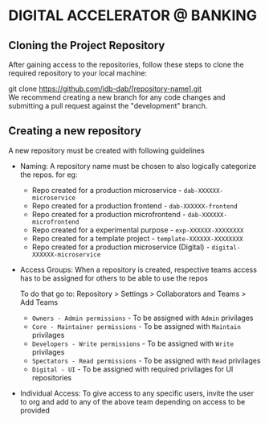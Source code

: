 # DIGITAL ACCELERATOR @ BANKING

## Cloning the Project Repository

After gaining access to the repositories, follow these steps to clone the required repository to your local machine:

git clone https://github.com/idb-dab/[repository-name].git  
We recommend creating a new branch for any code changes and submitting a pull request against the "development" branch.

## Creating a new repository

A new repository must be created with following guidelines

- Naming: A repository name must be chosen to also logically categorize the repos. for eg:
  - Repo created for a production microservice - `dab-XXXXXX-microservice`
  - Repo created for a production frontend - `dab-XXXXXX-frontend`
  - Repo created for a production microfrontend - `dab-XXXXXX-microfrontend`
  - Repo created for a experimental purpose - `exp-XXXXXX-XXXXXXXX`
  - Repo created for a template project - `template-XXXXXX-XXXXXXXX`
  - Repo created for a production microservice (Digital) - `digital-XXXXXX-microservice`

- Access Groups: When a repository is created, respective teams access has to be assigned for others to be able to use the repos
  
  To do that go to: Repository > Settings > Collaborators and Teams > Add Teams
  
  - `Owners - Admin permissions` - To be assigned with `Admin` privilages
  - `Core - Maintainer permissions` - To be assigned with `Maintain` privilages
  - `Developers - Write permissions` - To be assigned with `Write` privilages
  - `Spectators - Read permissions` - To be assigned with `Read` privilages
  - `Digital - UI` - To be assigned with required privilages for UI repositories

- Individual Access: To give access to any specific users, invite the user to org and add to any of the above team depending on access to be provided
